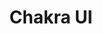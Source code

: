 ---
codehost: https://github.com/https://github.com/chakra-ui/chakra-ui
logohandle: chakra-ui
sort: chakraui
title: Chakra UI
twitter: https://x.com/ryanflorence/status/1169260008069947392
website: https://www.chakra-ui.com/
youtube: https://youtube.com/channel/UC4TmDovH46TB4S0SM0Y4CIg
---